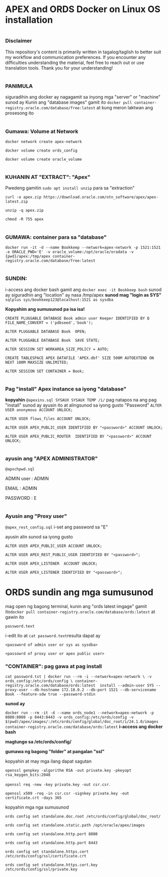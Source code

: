 # APEX and ORDS Docker on Linux OS installation 
# 

### Disclaimer
This repository's content is primarily written in tagalog/taglish to better suit my workflow and communication preferences. If you encounter any difficulties understanding the material, feel free to reach out or use translation tools. Thank you for your understanding!
# 

### PANIMULA 
siguradihin ang docker ay nagagamit sa inyong mga "server" or "machine" sunod ay Kunin ang "database images" gamit ito `docker pull container-registry.oracle.com/database/free:latest` at kung meron laktwan ang prosesong ito
# 
### Gumawa: Volume at Network 
`docker network create apex-network`

`docker volume create ords_config`

`docker volume create oracle_volume`
# 

### KUHANIN AT "EXTRACT": "Apex" 
Pwedeng gamitin `sudo apt install unzip` para sa "extraction"

`curl -o apex.zip https://download.oracle.com/otn_software/apex/apex-latest.zip`

`unzip -q apex.zip`

`chmod -R 755 apex`
# 

### GUMAWA: container para sa "database"

`docker run -it -d --name Bookkeep --network=apex-network -p 1521:1521 -e ORACLE_PWD='E' -v oracle_volume:/opt/oracle/oradata -v {pwd}/apex:/tmp/apex container-registry.oracle.com/database/free:latest`
# 

### SUNDIN:
i-access ang docker bash gamit ang `docker exec -it Bookkeep bash` sunod ay siguradhin ang "location" ay nasa /tmp/apex **sunod mag "login as SYS"** `sqlplus sys/bookkeep123@localhost:1521 as sysdba` 

**Kopyahim ang sumusunod pa isa isa!** 

`CREATE PLUGGABLE DATABASE Book admin user Keeper IDENTIFIED BY Q FILE_NAME_CONVERT = ('pdbseed','book');`

`ALTER PLUGGABLE DATABASE Book  OPEN;`

`ALTER PLUGGABLE DATABASE Book  SAVE STATE;`

`ALTER SESSION SET WORKAREA_SIZE_POLICY = AUTO;`

`CREATE TABLESPACE APEX
DATAFILE 'APEX.dbf'
SIZE 500M
AUTOEXTEND ON NEXT 100M
MAXSIZE UNLIMITED;`

`ALTER SESSION SET CONTAINER = Book;`
# 

### Pag "install" Apex instance sa iyong "database"
**kopyahin** `@apexins.sql SYSAUX SYSAUX TEMP /i/` pag natapos na ang pag "install" sunod ay ayusin ito at alingsunod sa iyong gusto "Password"
`ALTER USER anonymous ACCOUNT UNLOCK;`

`ALTER USER flows_files ACCOUNT UNLOCK;`

`ALTER USER APEX_PUBLIC_USER IDENTIFIED BY "<password>" ACCOUNT UNLOCK;`

`ALTER USER APEX_PUBLIC_ROUTER  IDENTIFIED BY "<password>" ACCOUNT UNLOCK;`

# 

### ayusin ang "APEX ADMINISTRATOR"
`@apxchpwd.sql`

ADMIN user : ADMIN 

EMAIL : ADMIN 

PASSWORD : E

# 

### Ayusin ang "Proxy user"
`@apex_rest_config.sql` i-set ang password sa "E"

ayusin alin sunod sa iyong gusto

`ALTER USER APEX_PUBLIC_USER ACCOUNT UNLOCK; `

`ALTER USER APEX_REST_PUBLIC_USER IDENTIFIED BY "<password>";`

`ALTER USER APEX_LISTENER  ACCOUNT UNLOCK;`

`ALTER USER APEX_LISTENER IDENTIFIED BY "<password>";`


# 

# ORDS sundin ang mga sumusunod
mag open ng bagong terminal, kunin ang "ords latest imgage" gamit ito`docker pull container-registry.oracle.com/database/ords:latest` at gawin ito 

`password.text` 

i-edit ito at `cat password.text`resulta dapat ay

`<password of admin user or sys as sysdba>` 

`<passowrd of proxy user or apex public user>`

### "CONTAINER": pag gawa at pag install
`cat password.txt | docker run --rm -i --network=apex-network \
    -v ords_config:/etc/ords/config \
    container-registry.oracle.com/database/ords:latest  install --admin-user SYS --proxy-user --db-hostname 172.18.0.2 --db-port 1521 --db-servicename Book --feature-sdw true --password-stdin`
    
**sunod ay** 

`docker run --rm -it -d --name ords_node1 --network=apex-network -p 8080:8080 -p 8443:8443 -v ords_config:/etc/ords/config -v $(pwd)/apex/images/:/etc/ords/config/global/doc_root/i/24.1.0/images container-registry.oracle.com/database/ords:latest`
**i-access ang docker bash** 

**magtungo sa /etc/ords/config/** 

**gumawa ng bagong "folder" at pangalan "ssl"**

kopyahin at may mga ilang dapat sagutan

`openssl genpkey -algorithm RSA -out private.key -pkeyopt rsa_keygen_bits:2048`

`openssl req -new -key private.key -out csr.csr`.

`openssl x509 -req -in csr.csr -signkey private.key -out certificate.crt -days 365`

kopyahin mga nga sumusunod

`ords config set standalone.doc.root /etc/ords/config/global/doc_root/`

`ords config set standalone.static.path /opt/oracle/apex/images`

`ords config set standalone.http.port 8080`

`ords config set standalone.http.port 8443`

`ords config set standalone.https.cert /etc/ords/config/ssl/certificate.crt`

`ords config set standalone.https.cert.key /etc/ords/config/ssl/private.key`
